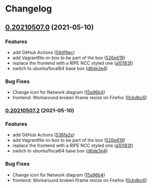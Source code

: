 # Changelog

## [0.20210507.0](https://www.github.com/oskar456/vagrant-netlab-ipv6security/compare/v0.20210507.7...v0.20210507.0) (2021-05-10)


### Features

* add GitHub Actions ([59df9ec](https://www.github.com/oskar456/vagrant-netlab-ipv6security/commit/59df9ecdb226cb7cd25541fb523d19a4abdc69bf))
* add Vagrantfile-in-box to be part of the box ([526e619](https://www.github.com/oskar456/vagrant-netlab-ipv6security/commit/526e619ac00eb774e438eef8bc8865b6f4b3fe89))
* replace the frontend with a RIPE NCC styled one ([a10183f](https://www.github.com/oskar456/vagrant-netlab-ipv6security/commit/a10183f9f388a4b1690a015f0e79cdf7dae48760))
* switch to ubuntu/focal64 base box ([d6de3e4](https://www.github.com/oskar456/vagrant-netlab-ipv6security/commit/d6de3e45a61bae774582e18dfe2a5ea325e67c34))


### Bug Fixes

* Change icon for Network diagram ([15a96b4](https://www.github.com/oskar456/vagrant-netlab-ipv6security/commit/15a96b48985f58447c6cd98c1303245000347775))
* frontend: Workaround broken iframe resize on Firefox ([0cbdbc6](https://www.github.com/oskar456/vagrant-netlab-ipv6security/commit/0cbdbc61ae4afac4212f4c0c9d01310d95502218))

### [0.20210507.2](https://www.github.com/oskar456/vagrant-netlab-ipv6security/compare/v0.20210507.1...v0.20210507.2) (2021-05-10)


### Features

* add GitHub Actions ([536fa2e](https://www.github.com/oskar456/vagrant-netlab-ipv6security/commit/536fa2ee0d9108c5ae5175193c93a7c27d0d63b7))
* add Vagrantfile-in-box to be part of the box ([526e619](https://www.github.com/oskar456/vagrant-netlab-ipv6security/commit/526e619ac00eb774e438eef8bc8865b6f4b3fe89))
* replace the frontend with a RIPE NCC styled one ([a10183f](https://www.github.com/oskar456/vagrant-netlab-ipv6security/commit/a10183f9f388a4b1690a015f0e79cdf7dae48760))
* switch to ubuntu/focal64 base box ([d6de3e4](https://www.github.com/oskar456/vagrant-netlab-ipv6security/commit/d6de3e45a61bae774582e18dfe2a5ea325e67c34))


### Bug Fixes

* Change icon for Network diagram ([15a96b4](https://www.github.com/oskar456/vagrant-netlab-ipv6security/commit/15a96b48985f58447c6cd98c1303245000347775))
* frontend: Workaround broken iframe resize on Firefox ([0cbdbc6](https://www.github.com/oskar456/vagrant-netlab-ipv6security/commit/0cbdbc61ae4afac4212f4c0c9d01310d95502218))
